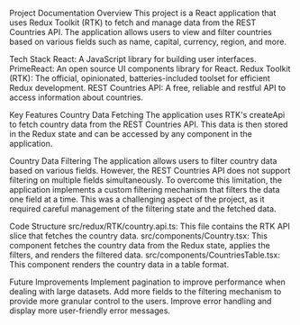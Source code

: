 Project Documentation
Overview
This project is a React application that uses Redux Toolkit (RTK) to fetch and manage data from the REST Countries API. The application allows users to view and filter countries based on various fields such as name, capital, currency, region, and more.

Tech Stack
React: A JavaScript library for building user interfaces.
PrimeReact: An open source UI components library for React.
Redux Toolkit (RTK): The official, opinionated, batteries-included toolset for efficient Redux development.
REST Countries API: A free, reliable and restful API to access information about countries.

Key Features
Country Data Fetching
The application uses RTK's createApi to fetch country data from the REST Countries API. This data is then stored in the Redux state and can be accessed by any component in the application.

Country Data Filtering
The application allows users to filter country data based on various fields. However, the REST Countries API does not support filtering on multiple fields simultaneously. To overcome this limitation, the application implements a custom filtering mechanism that filters the data one field at a time. This was a challenging aspect of the project, as it required careful management of the filtering state and the fetched data.

Code Structure
src/redux/RTK/country.api.ts: This file contains the RTK API slice that fetches the country data.
src/components/Country.tsx: This component fetches the country data from the Redux state, applies the filters, and renders the filtered data.
src/components/CountriesTable.tsx: This component renders the country data in a table format.

Future Improvements
Implement pagination to improve performance when dealing with large datasets.
Add more fields to the filtering mechanism to provide more granular control to the users.
Improve error handling and display more user-friendly error messages.